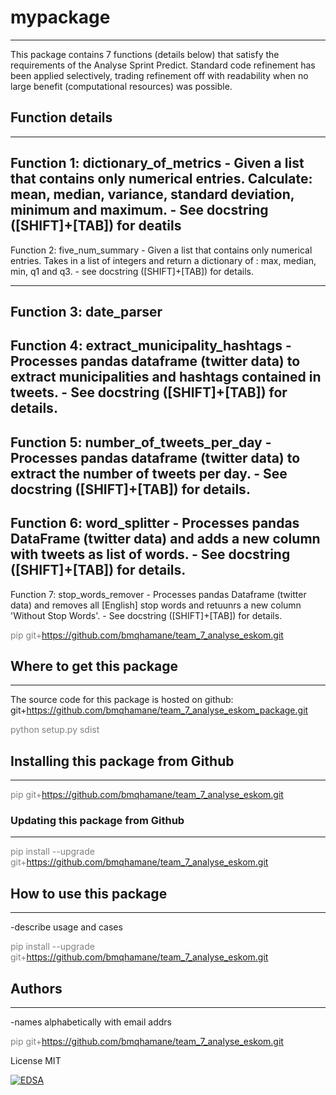 # mypackage 
---

This package contains 7 functions (details below) that satisfy the requirements of the Analyse Sprint Predict.
Standard code refinement has been applied selectively, trading refinement off with readability when no large benefit (computational resources) was possible.

## Function details
----

Function 1: dictionary_of_metrics
    - Given a list that contains only numerical entries. Calculate: mean, median, variance, standard deviation, minimum and maximum.
    - See docstring ([SHIFT]+[TAB]) for deatils
----

Function 2: five_num_summary
    - Given a list that contains only numerical entries. Takes in a list of integers and return a dictionary of : max, median, min, q1 and q3.
    - see docstring ([SHIFT]+[TAB]) for details.

----

Function 3: date_parser
----

Function 4: extract_municipality_hashtags
    - Processes pandas dataframe (twitter data) to extract municipalities and hashtags contained in tweets.
    - See docstring ([SHIFT]+[TAB]) for details.
----

Function 5: number_of_tweets_per_day
    - Processes pandas dataframe (twitter data) to extract the number of tweets per day.
    - See docstring ([SHIFT]+[TAB]) for details.
----

Function 6: word_splitter
	- Processes pandas DataFrame (twitter data) and adds a new column with tweets as list of words.
	- See docstring ([SHIFT]+[TAB]) for details.  
----

Function 7: stop_words_remover
	- Processes pandas Dataframe (twitter data) and removes all [English] stop words and retuunrs a new column 'Without Stop Words'.
	- See docstring ([SHIFT]+[TAB]) for details.  

<span style="color: gray;">pip git+https://github.com/bmqhamane/team_7_analyse_eskom.git</span> 

## Where to get this package
---- 
The source code for this package is hosted on github: git+https://github.com/bmqhamane/team_7_analyse_eskom_package.git

<span style="color: gray;">python setup.py sdist</span> 


## Installing this package from Github
----
<span style="color: gray;">pip git+https://github.com/bmqhamane/team_7_analyse_eskom.git</span> 

### Updating this package from Github
----
<span style="color: gray;">pip install --upgrade git+https://github.com/bmqhamane/team_7_analyse_eskom.git</span> 

## How to use this package
----
-describe usage and cases

<span style="color: gray;">pip install --upgrade git+https://github.com/bmqhamane/team_7_analyse_eskom.git</span> 

## Authors
----
-names alphabetically with email addrs

<span style="color: gray;">pip git+https://github.com/bmqhamane/team_7_analyse_eskom.git</span> 

License
MIT

[![EDSA](https://img.shields.io/travis/numpy/numpy/master.svg?label=Travis%20CI)](explore-datascience.net)
